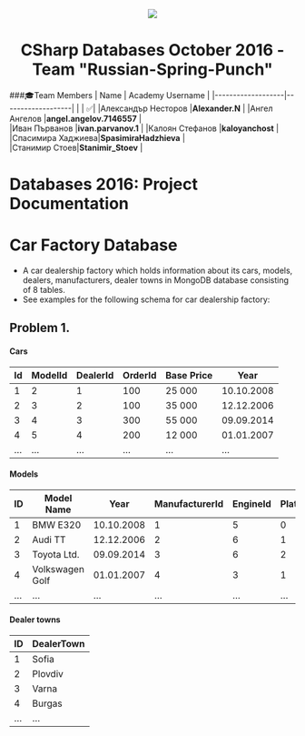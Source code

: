 <p align="center">
<a href="http://academy.telerik.com/">
<img src="https://camo.githubusercontent.com/08ecbe7b67d65cc7c6990787e2836b27b4296f2d/68747470733a2f2f7261772e6769746875622e636f6d2f666c65787472792f54656c6572696b2d41636164656d792f6d61737465722f50726f6772616d6d696e6725323077697468253230432532332f436f6465732f4f746865722f54656c6572696b2e706e67"/>
</a>

<h1 align="center">CSharp Databases October 2016 - Team "Russian-Spring-Punch"</h1>

###:mortar_board:Team Members
| Name              | Academy Username      	|
|-------------------|-------------------|
|                   | :white_check_mark:|
|Александър Несторов |__Alexander.N__	        |
|Ангел Ангелов |__angel.angelov.7146557__    	|	
|Иван Първанов |__ivan.parvanov.1__ |
|Калоян Стефанов |__kaloyanchost__            	|		
|Спасимира Хаджиева|__SpasimiraHadzhieva__    	 	|	
|Станимир Стоев|__Stanimir_Stoev__       	|		

#   Databases 2016: Project Documentation

#   Car Factory Database
* A car dealership factory which holds information about its cars, models, dealers, manufacturers, dealer towns in MongoDB database consisting of 8 tables.
* See examples for the following schema for car dealership factory:
## Problem 1.
#### Cars

| Id | ModelId | DealerId | OrderId | Base Price | Year |
|----|----------|---------------------|-----------|------------|---|
| 1  | 2       | 1      | 100       | 25 000       | 10.10.2008 |
| 2  | 3       | 2 | 100       | 35 000       | 12.12.2006 |
| 3  | 4       | 3       | 300       | 55 000       | 09.09.2014 |
| 4  | 5       | 4   | 200       | 12 000       | 01.01.2007 |
| …  | …        | …                   | …         | …          | … |

#### Models

| ID |             Model Name             | Year | ManufacturerId | EngineId | PlatformId |
|----|-------------------------------------|---- | ---- | ---- | ---- |
| 1 | BMW E320                  | 10.10.2008 | 1 | 5 | 0 |
| 2 | Audi TT                       | 12.12.2006 | 2 | 6 | 1 |
| 3 | Toyota    Ltd. | 09.09.2014 | 3 | 6 | 2 |
| 4 | Volkswagen Golf | 01.01.2007 | 4 | 3 | 1 |
| …  | …                                   | … | … | … | … |

#### Dealer towns

| ID  | DealerTown |
|-----|--------------|
| 1 | Sofia       |
| 2 | Plovdiv       |
| 3 | Varna       |
| 4 | Burgas       |
| …   | …            |
